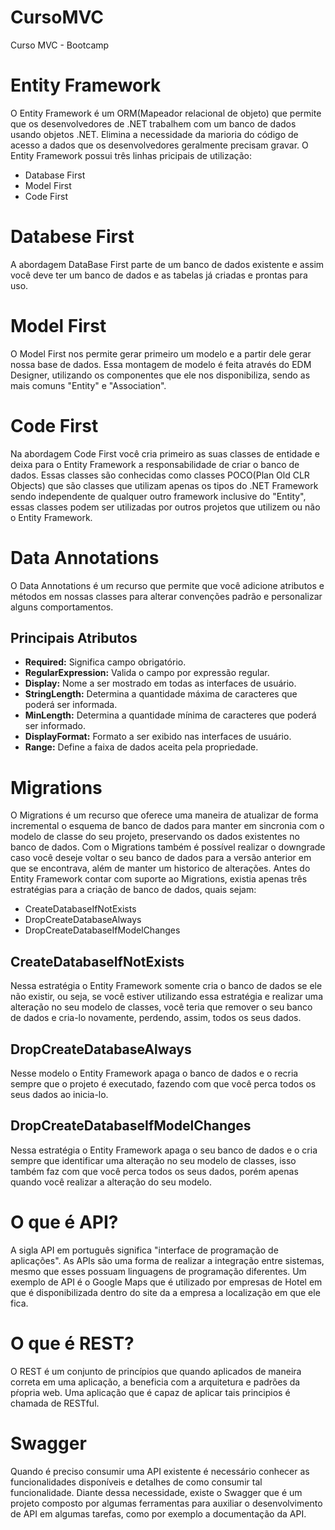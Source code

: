 # CursoMVC
Curso MVC - Bootcamp

# Entity Framework
O Entity Framework é um ORM(Mapeador relacional de objeto) que permite que os desenvolvedores de .NET trabalhem com um banco de dados usando objetos .NET. Elimina a necessidade da marioria do código de acesso a dados que os desenvolvedores geralmente precisam gravar.
O Entity Framework possui três linhas pricipais de utilização:
  - Database First
  - Model First
  - Code First

# Databese First
A  abordagem DataBase First parte de um banco de dados existente e assim você deve ter um banco de dados e as tabelas já criadas e prontas para uso.

# Model First
O Model First nos permite gerar primeiro um modelo e a partir dele gerar nossa base de dados.
Essa montagem de modelo é feita através do EDM Designer, utilizando os componentes que ele nos disponibiliza, sendo as mais comuns "Entity" e "Association".

# Code First
Na abordagem Code First você cria primeiro as suas classes de entidade e deixa para o Entity Framework a responsabilidade de criar o banco de dados.
Essas classes são conhecidas como classes POCO(Plan Old CLR Objects) que são classes que utilizam apenas os tipos do .NET Framework sendo independente de qualquer outro framework inclusive do "Entity", essas classes podem ser utilizadas por outros projetos que utilizem ou não o Entity Framework.

# Data Annotations
O Data Annotations é um recurso que permite que você adicione atributos e métodos em nossas classes para alterar convenções padrão e personalizar alguns comportamentos.
## Principais Atributos
  - **Required:** Significa campo obrigatório.
  - **RegularExpression:** Valida o campo por expressão regular.
  - **Display:** Nome a ser mostrado em todas as interfaces de usuário.
  - **StringLength:** Determina a quantidade máxima de caracteres que poderá ser informada.
  - **MinLength:** Determina a quantidade mínima de caracteres que poderá ser informado.
  - **DisplayFormat:** Formato a ser exibido nas interfaces de usuário.
  - **Range:** Define a faixa de dados aceita pela propriedade.

# Migrations
O Migrations é um recurso que oferece uma maneira de atualizar de forma incremental o esquema de banco de dados para manter em sincronia com o modelo de classe do seu projeto, preservando os dados existentes no banco de dados.
Com o Migrations também é possível realizar o downgrade caso você deseje voltar o seu banco de dados para a versão anterior em que se encontrava, além de manter um historico de alterações.
Antes do Entity Framework contar com suporte ao Migrations, existia apenas três estratégias para a criação de banco de dados, quais sejam:
  - CreateDatabaseIfNotExists
  - DropCreateDatabaseAlways
  - DropCreateDatabaseIfModelChanges
## CreateDatabaseIfNotExists
Nessa estratégia o Entity Framework somente cria o banco de dados se ele não existir, ou seja, se você estiver utilizando essa estratégia e realizar uma alteração no seu modelo de classes, você teria que remover o seu banco de dados e cria-lo novamente, perdendo, assim, todos os seus dados.
## DropCreateDatabaseAlways
Nesse modelo o Entity Framework apaga o banco de dados e o recria sempre que o projeto é executado, fazendo com que você perca todos os seus dados ao inicia-lo.
## DropCreateDatabaseIfModelChanges
Nessa estratégia o Entity Framework apaga o seu banco de dados e o cria sempre que identificar uma alteração no seu modelo de classes, isso também faz com que você perca todos os seus dados, porém apenas quando você realizar a alteração do seu modelo.

# O que é API?

A sigla API em português significa "interface de programação de aplicações".
As APIs são uma forma de realizar a integração entre sistemas, mesmo que esses possuam linguagens de programação diferentes.
Um exemplo de API é o Google Maps que é utilizado por empresas de Hotel em que é disponibilizada dentro do site da a empresa a localização em que ele fica.

# O que é REST?

O REST é um conjunto de princípios que quando aplicados de maneira correta em uma aplicação, a beneficia com a arquitetura e padrões da pŕopria web.
Uma aplicação que é capaz de aplicar tais principios é chamada de RESTful.

# Swagger

Quando é preciso consumir uma API existente é necessário conhecer as funcionalidades disponíveis e detalhes de como consumir tal funcionalidade.
Diante dessa necessidade, existe o Swagger que é um projeto composto por algumas ferramentas para auxiliar o desenvolvimento de API em algumas tarefas, como por exemplo a documentação da API.
